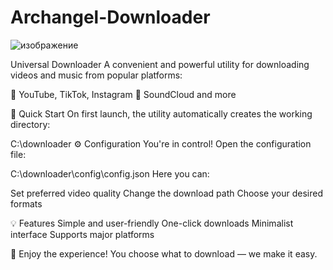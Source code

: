 # Archangel-Downloader
![изображение](https://github.com/user-attachments/assets/f72a7c1d-0978-43cc-83b5-cbe7bea0a185)

Universal Downloader
A convenient and powerful utility for downloading videos and music from popular platforms:

🎥 YouTube, TikTok, Instagram
🎵 SoundCloud and more

🚀 Quick Start
On first launch, the utility automatically creates the working directory:

C:\downloader
⚙️ Configuration
You're in control!
Open the configuration file:

C:\downloader\config\config.json
Here you can:

Set preferred video quality
Change the download path
Choose your desired formats

💡 Features
Simple and user-friendly
One-click downloads
Minimalist interface
Supports major platforms

🎉 Enjoy the experience!
You choose what to download — we make it easy.
